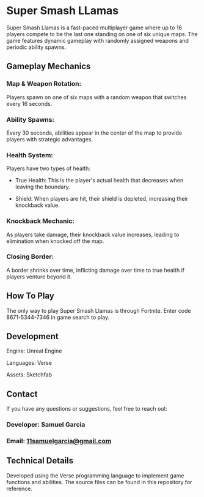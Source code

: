 # Super Smash LLamas
Super Smash Llamas is a fast-paced multiplayer game where up to 16 players compete to be the last one standing on one of six unique maps. The game features dynamic gameplay with randomly assigned weapons and periodic ability spawns.

## Gameplay Mechanics

### Map & Weapon Rotation:
 Players spawn on one of six maps with a random weapon that switches every 16 seconds.

### Ability Spawns:
 Every 30 seconds, abilities appear in the center of the map to provide players with strategic advantages.

### Health System:
 Players have two types of health:

* True Health:
 This is the player's actual health that decreases when leaving the boundary.

* Shield:
 When players are hit, their shield is depleted, increasing their knockback value.

### Knockback Mechanic:
 As players take damage, their knockback value increases, leading to elimination when knocked off the map.

### Closing Border:
 A border shrinks over time, inflicting damage over time to true health if players venture beyond it.

## How To Play
The only way to play Super Smash Llamas is through Fortnite. Enter code 8671-5344-7346 in game search to play.

## Development
Engine: Unreal Engine

Languages: Verse

Assets: Sketchfab

## Contact
If you have any questions or suggestions, feel free to reach out:

### Developer: Samuel Garcia

### Email: 11samuelgarcia@gmail.com

## Technical Details

Developed using the Verse programming language to implement game functions and abilities.
The source files can be found in this repository for reference.
